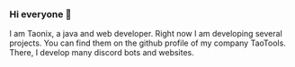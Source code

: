 ### Hi everyone 👋


I am Taonix, a java and web developer. Right now I am developing several projects. You can find them on the github profile of my company TaoTools. There, I develop many discord bots and websites.
